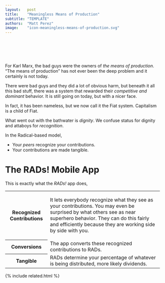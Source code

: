 ```yaml
---
layout:   post
title:    "Meaningless Means of Production"
subtitle: "TEMPLATE"
authors:  "Matt Perez"
image:    "icon-meaningless-means-of-production.svg"
---
```


<div style="display:none;">
 <p>It used to be that the bad guys were the owners of <em>the means of production</em>, but that is not the problem. Not today.</p>
</div>

<h1>&nbsp;</h1>
 <p>For Karl Marx, the bad guys were the owners of <em>the means of production</em>. &ldquo;The means of production&rdquo; has not ever been the deep problem and it certainly is not today.</p>
 <p>There were bad guys and they did a lot of obvious harm, but beneath it all this bad stuff, there was a system that rewarded their <em>competitive and dominant</em> behavior. It is still going on today, but with a nicer face.</p>
 <p>In fact, it has been nameless, but we now call it the <span class="_paradigm">Fiat</span> system. Capitalism is a child of <span class="_paradigm">Fiat</span>.</p>
 <p>What went out with the bathwater is <em>dignity</em>. We confuse status for dignity and attaboys for <em>recognition</em>.</p>
 <p>In the <span class="_paradigm">Radical</span>-based model,</p>
 <ul>
  <li>Your <em>peers</em> recognize your contributions.</li>
  <li>Your contributions are made tangible.</li>
 </ul>

<h1>The RADs! Mobile App</h1>
 <p>This is exactly what the <em>RADs!</em> app does,</p>
  <div class="_center">
   <table class="_h2table">
    <tr>
     <th>Recognized Contributions</th>
     <td>
      <p>It lets everybody recognize what they see as your contributions. You may even be surprised by what others see as near superhero behavior. They can do this fairly and efficiently because they are working side by side with you.</p>
     </td>
    </tr>
    <tr>
     <th>Conversions</th>
     <td>The app converts these recognized contributions to <span class="_paradigm">RAD</span>s.</td>
    </tr>
    <tr>
     <th>Tangible</th>
     <td><span class="_paradigm">RAD</span>s determine your percentage of whatever is being distributed, more likely dividends.</td>
    </tr>
   </table>
  </div>

{% include related.html %}
